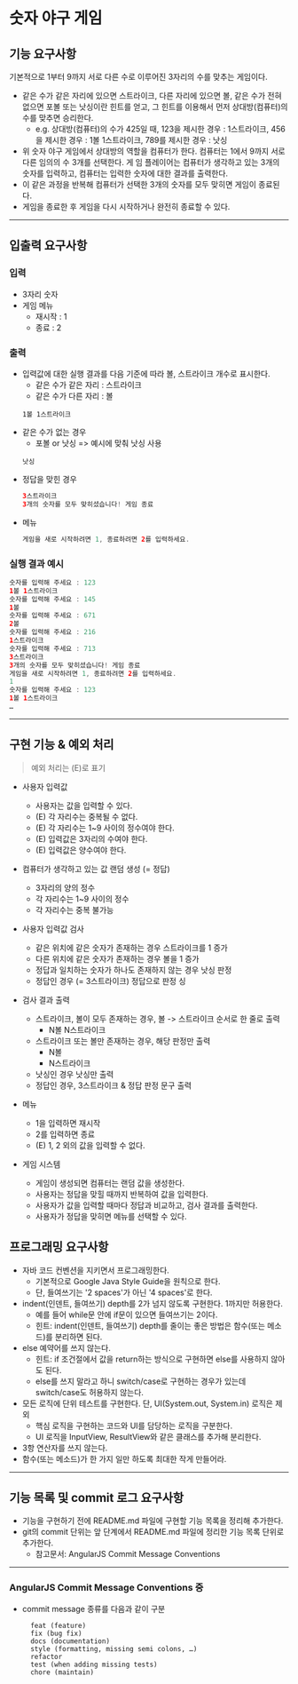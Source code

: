 # 숫자 야구 게임

## 기능 요구사항
기본적으로 1부터 9까지 서로 다른 수로 이루어진 3자리의 수를 맞추는 게임이다.

- 같은 수가 같은 자리에 있으면 스트라이크, 다른 자리에 있으면 볼, 같은 수가 전혀 없으면 포볼 또는 낫싱이란 힌트를 얻고, 그 힌트를 이용해서 먼저 상대방(컴퓨터)의 수를 맞추면 승리한다.
  - e.g. 상대방(컴퓨터)의 수가 425일 때, 123을 제시한 경우 : 1스트라이크, 456을 제시한 경우 : 1볼 1스트라이크, 789를 제시한 경우 : 낫싱
- 위 숫자 야구 게임에서 상대방의 역할을 컴퓨터가 한다. 컴퓨터는 1에서 9까지 서로 다른 임의의 수 3개를 선택한다. 게 임 플레이어는 컴퓨터가 생각하고 있는 3개의 숫자를 입력하고, 컴퓨터는 입력한 숫자에 대한 결과를 출력한다.
- 이 같은 과정을 반복해 컴퓨터가 선택한 3개의 숫자를 모두 맞히면 게임이 종료된다.
- 게임을 종료한 후 게임을 다시 시작하거나 완전히 종료할 수 있다.

---
## 입출력 요구사항

### 입력
- 3자리 숫자
- 게임 메뉴
  - 재시작 : 1
  - 종료 : 2

### 출력
- 입력값에 대한 실행 결과를 다음 기준에 따라 볼, 스트라이크 개수로 표시한다.
  - 같은 수가 같은 자리 : 스트라이크
  - 같은 수가 다른 자리 : 볼
  ``` 
  1볼 1스트라이크
  ```
- 같은 수가 없는 경우
  - 포볼 or 낫싱 => 예시에 맞춰 낫싱 사용
  ``` 
  낫싱 
  ```
- 정답을 맞힌 경우
  ```kotlin
  3스트라이크
  3개의 숫자를 모두 맞히셨습니다! 게임 종료
  ```
- 메뉴
  ```kotlin
  게임을 새로 시작하려면 1, 종료하려면 2를 입력하세요.
  ```

### 실행 결과 예시
```kotlin
숫자를 입력해 주세요 : 123
1볼 1스트라이크
숫자를 입력해 주세요 : 145
1볼
숫자를 입력해 주세요 : 671
2볼
숫자를 입력해 주세요 : 216
1스트라이크
숫자를 입력해 주세요 : 713
3스트라이크
3개의 숫자를 모두 맞히셨습니다! 게임 종료
게임을 새로 시작하려면 1, 종료하려면 2를 입력하세요.
1
숫자를 입력해 주세요 : 123
1볼 1스트라이크
…

```

---
## 구현 기능 & 예외 처리
> 예외 처리는 (E)로 표기

- 사용자 입력값
  - 사용자는 값을 입력할 수 있다.
  - (E) 각 자리수는 중복될 수 없다.
  - (E) 각 자리수는 1~9 사이의 정수여야 한다.
  - (E) 입력값은 3자리의 수여야 한다.
  - (E) 입력값은 양수여야 한다.

- 컴퓨터가 생각하고 있는 값 랜덤 생성 (= 정답)
  - 3자리의 양의 정수
  - 각 자리수는 1~9 사이의 정수
  - 각 자리수는 중복 불가능

- 사용자 입력값 검사
  - 같은 위치에 같은 숫자가 존재하는 경우 스트라이크를 1 증가
  - 다른 위치에 같은 숫자가 존재하는 경우 볼을 1 증가
  - 정답과 일치하는 숫자가 하나도 존재하지 않는 경우 낫싱 판정
  - 정답인 경우 (= 3스트라이크) 정답으로 판정
싱
- 검사 결과 출력
  - 스트라이크, 볼이 모두 존재하는 경우, 볼 -> 스트라이크 순서로 한 줄로 출력
    - N볼 N스트라이크
  - 스트라이크 또는 볼만 존재하는 경우, 해당 판정만 출력
    - N볼
    - N스트라이크
  - 낫싱인 경우 낫싱만 출력
  - 정답인 경우, 3스트라이크 & 정답 판정 문구 출력

- 메뉴
  - 1을 입력하면 재시작
  - 2를 입력하면 종료
  - (E) 1, 2 외의 값을 입력할 수 없다.

- 게임 시스템
  - 게임이 생성되면 컴퓨터는 랜덤 값을 생성한다.
  - 사용자는 정답을 맞힐 때까지 반복하여 값을 입력한다.
  - 사용자가 값을 입력할 때마다 정답과 비교하고, 검사 결과를 출력한다.
  - 사용자가 정답을 맞히면 메뉴를 선택할 수 있다.


## 프로그래밍 요구사항
- 자바 코드 컨벤션을 지키면서 프로그래밍한다.
  - 기본적으로 Google Java Style Guide을 원칙으로 한다.
  - 단, 들여쓰기는 '2 spaces'가 아닌 '4 spaces'로 한다.
- indent(인덴트, 들여쓰기) depth를 2가 넘지 않도록 구현한다. 1까지만 허용한다.
  - 예를 들어 while문 안에 if문이 있으면 들여쓰기는 2이다.
  - 힌트: indent(인덴트, 들여쓰기) depth를 줄이는 좋은 방법은 함수(또는 메소드)를 분리하면 된다.
- else 예약어를 쓰지 않는다.
  - 힌트: if 조건절에서 값을 return하는 방식으로 구현하면 else를 사용하지 않아도 된다.
  - else를 쓰지 말라고 하니 switch/case로 구현하는 경우가 있는데 switch/case도 허용하지 않는다.
- 모든 로직에 단위 테스트를 구현한다. 단, UI(System.out, System.in) 로직은 제외
  - 핵심 로직을 구현하는 코드와 UI를 담당하는 로직을 구분한다.
  - UI 로직을 InputView, ResultView와 같은 클래스를 추가해 분리한다.
- 3항 연산자를 쓰지 않는다.
- 함수(또는 메소드)가 한 가지 일만 하도록 최대한 작게 만들어라.

---
## 기능 목록 및 commit 로그 요구사항
- 기능을 구현하기 전에 README.md 파일에 구현할 기능 목록을 정리해 추가한다.
- git의 commit 단위는 앞 단계에서 README.md 파일에 정리한 기능 목록 단위로 추가한다.
  - 참고문서: AngularJS Commit Message Conventions

---
### AngularJS Commit Message Conventions 중
- commit message 종류를 다음과 같이 구분
    ```
      feat (feature)
      fix (bug fix)
      docs (documentation)
      style (formatting, missing semi colons, …)
      refactor
      test (when adding missing tests)
      chore (maintain)
    ```